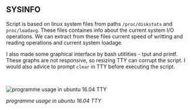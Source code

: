 <h2>SYSINFO</h2>

Script is based on linux system files from paths ```/proc/diskstats``` and ```proc/loadavg```. These files containes info about the current system I/O operations. We can extract from these files current speed of writting and reading operations and current system loadage. 

I also made some graphical interface by bash utitlities - tput and printf. These graphs are not responsive, so resizing TTY can corrupt the script. I would also advice to prompt ```clear``` in TTY before executing the script.

<br>

![programme usage in ubuntu 16.04 TTY](https://preview.ibb.co/cjeWvd/sysinfo.png)

<i>programme usage in ubuntu 16.04 TTY</i>
